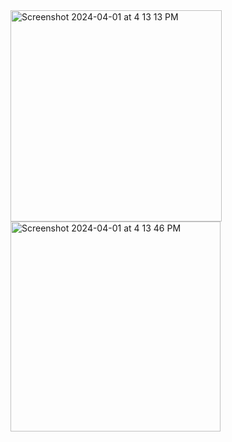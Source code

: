 <img width="338" alt="Screenshot 2024-04-01 at 4 13 13 PM" src="https://github.com/Rahulnimje94/ProductListSwiftUI/assets/31283870/a6b115c2-fd21-4915-9e9e-ad24ac66d660">
<img width="336" alt="Screenshot 2024-04-01 at 4 13 46 PM" src="https://github.com/Rahulnimje94/ProductListSwiftUI/assets/31283870/072fde44-2725-4cb4-b5cf-5362f59568d1">

